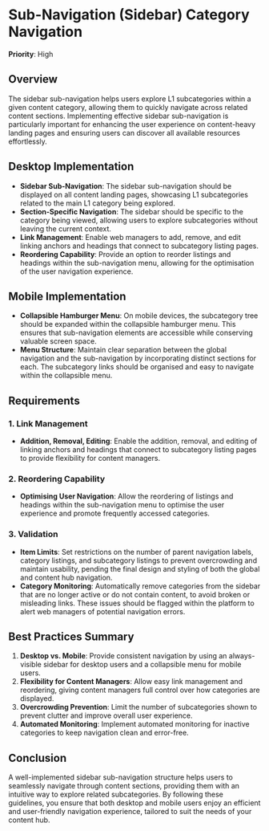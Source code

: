 
# Sub-Navigation (Sidebar) Category Navigation

**Priority**: High

## Overview

The sidebar sub-navigation helps users explore L1 subcategories within a given content category, allowing them to quickly navigate across related content sections. Implementing effective sidebar sub-navigation is particularly important for enhancing the user experience on content-heavy landing pages and ensuring users can discover all available resources effortlessly.

## Desktop Implementation

- **Sidebar Sub-Navigation**: The sidebar sub-navigation should be displayed on all content landing pages, showcasing L1 subcategories related to the main L1 category being explored.
- **Section-Specific Navigation**: The sidebar should be specific to the category being viewed, allowing users to explore subcategories without leaving the current context.
- **Link Management**: Enable web managers to add, remove, and edit linking anchors and headings that connect to subcategory listing pages.
- **Reordering Capability**: Provide an option to reorder listings and headings within the sub-navigation menu, allowing for the optimisation of the user navigation experience.

## Mobile Implementation

- **Collapsible Hamburger Menu**: On mobile devices, the subcategory tree should be expanded within the collapsible hamburger menu. This ensures that sub-navigation elements are accessible while conserving valuable screen space.
- **Menu Structure**: Maintain clear separation between the global navigation and the sub-navigation by incorporating distinct sections for each. The subcategory links should be organised and easy to navigate within the collapsible menu.

## Requirements

### 1. Link Management
- **Addition, Removal, Editing**: Enable the addition, removal, and editing of linking anchors and headings that connect to subcategory listing pages to provide flexibility for content managers.

### 2. Reordering Capability
- **Optimising User Navigation**: Allow the reordering of listings and headings within the sub-navigation menu to optimise the user experience and promote frequently accessed categories.

### 3. Validation
- **Item Limits**: Set restrictions on the number of parent navigation labels, category listings, and subcategory listings to prevent overcrowding and maintain usability, pending the final design and styling of both the global and content hub navigation.
- **Category Monitoring**: Automatically remove categories from the sidebar that are no longer active or do not contain content, to avoid broken or misleading links. These issues should be flagged within the platform to alert web managers of potential navigation errors.

## Best Practices Summary

1. **Desktop vs. Mobile**: Provide consistent navigation by using an always-visible sidebar for desktop users and a collapsible menu for mobile users.
2. **Flexibility for Content Managers**: Allow easy link management and reordering, giving content managers full control over how categories are displayed.
3. **Overcrowding Prevention**: Limit the number of subcategories shown to prevent clutter and improve overall user experience.
4. **Automated Monitoring**: Implement automated monitoring for inactive categories to keep navigation clean and error-free.

## Conclusion

A well-implemented sidebar sub-navigation structure helps users to seamlessly navigate through content sections, providing them with an intuitive way to explore related subcategories. By following these guidelines, you ensure that both desktop and mobile users enjoy an efficient and user-friendly navigation experience, tailored to suit the needs of your content hub.
